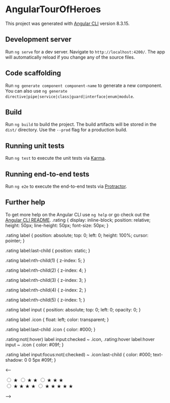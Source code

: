 # AngularTourOfHeroes

This project was generated with [Angular CLI](https://github.com/angular/angular-cli) version 8.3.15.

## Development server

Run `ng serve` for a dev server. Navigate to `http://localhost:4200/`. The app will automatically reload if you change any of the source files.

## Code scaffolding

Run `ng generate component component-name` to generate a new component. You can also use `ng generate directive|pipe|service|class|guard|interface|enum|module`.

## Build

Run `ng build` to build the project. The build artifacts will be stored in the `dist/` directory. Use the `--prod` flag for a production build.

## Running unit tests

Run `ng test` to execute the unit tests via [Karma](https://karma-runner.github.io).

## Running end-to-end tests

Run `ng e2e` to execute the end-to-end tests via [Protractor](http://www.protractortest.org/).

## Further help

To get more help on the Angular CLI use `ng help` or go check out the [Angular CLI README](https://github.com/angular/angular-cli/blob/master/README.md).
.rating {
  display: inline-block;
  position: relative;
  height: 50px;
  line-height: 50px;
  font-size: 50px;
}

.rating label {
  position: absolute;
  top: 0;
  left: 0;
  height: 100%;
  cursor: pointer;
}

.rating label:last-child {
  position: static;
}

.rating label:nth-child(1) {
  z-index: 5;
}

.rating label:nth-child(2) {
  z-index: 4;
}

.rating label:nth-child(3) {
  z-index: 3;
}

.rating label:nth-child(4) {
  z-index: 2;
}

.rating label:nth-child(5) {
  z-index: 1;
}

.rating label input {
  position: absolute;
  top: 0;
  left: 0;
  opacity: 0;
}

.rating label .icon {
  float: left;
  color: transparent;
}

.rating label:last-child .icon {
  color: #000;
}

.rating:not(:hover) label input:checked ~ .icon,
.rating:hover label:hover input ~ .icon {
  color: #09f;
}

.rating label input:focus:not(:checked) ~ .icon:last-child {
  color: #000;
  text-shadow: 0 0 5px #09f;
}





<-- <form class="rating">
  <label>
    <input type="radio" name="stars" value="1" />
    <span class="icon">★</span>
  </label>
  <label>
    <input type="radio" name="stars" value="2" />
    <span class="icon">★</span>
    <span class="icon">★</span>
  </label>
  <label>
    <input type="radio" name="stars" value="3" />
    <span class="icon">★</span>
    <span class="icon">★</span>
    <span class="icon">★</span>   
  </label>
  <label>
    <input type="radio" name="stars" value="4" />
    <span class="icon">★</span>
    <span class="icon">★</span>
    <span class="icon">★</span>
    <span class="icon">★</span>
  </label>
  <label>
    <input type="radio" name="stars" value="5" />
    <span class="icon">★</span>
    <span class="icon">★</span>
    <span class="icon">★</span>
    <span class="icon">★</span>
    <span class="icon">★</span>
  </label>
</form>
-->
